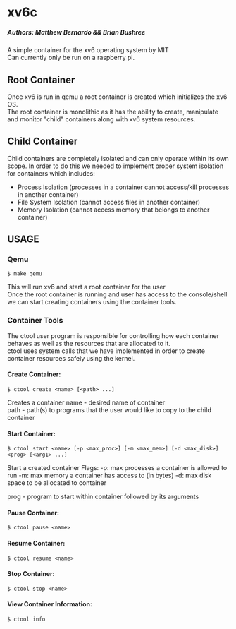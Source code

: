 # xv6c  
##### Authors: Matthew Bernardo && Brian Bushree  
A simple container for the xv6 operating system by MIT  
Can currently only be run on a raspberry pi.

## Root Container  
Once xv6 is run in qemu a root container is created which initializes the xv6 OS.  
The root container is monolithic as it has the ability to create, manipulate and monitor "child" containers along with xv6 system resources.  

## Child Container  
Child containers are completely isolated and can only operate within its own scope.
In order to do this we needed to implement proper system isolation for containers which includes:  
  * Process Isolation (processes in a container cannot access/kill processes in another container)  
  * File System Isolation (cannot access files in another container)  
  * Memory Isolation (cannot access memory that belongs to another container)  

## USAGE  
### Qemu  
```
$ make qemu
```
This will run xv6 and start a root container for the user  
Once the root container is running and user has access to the console/shell we can start creating containers using the container tools.

### Container Tools  
The ctool user program is responsible for controlling how each container behaves as well as the resources that are allocated to it.  
ctool uses system calls that we have implemented in order to create container resources safely using the kernel.

#### Create Container:  
```
$ ctool create <name> [<path> ...]
```
Creates a container
name - desired name of container  
path - path(s) to programs that the user would like to copy to the child container  

#### Start Container:  
```
$ ctool start <name> [-p <max_proc>] [-m <max_mem>] [-d <max_disk>] <prog> [<arg1> ...]
```
Start a created container
Flags:
    -p: max processes a container is allowed to run
    -m: max memory a container has access to (in bytes)
    -d: max disk space to be allocated to container

prog - program to start within container followed by its arguments

#### Pause Container:  
```
$ ctool pause <name>
```

#### Resume Container:  
```
$ ctool resume <name>
```

#### Stop Container:  
```
$ ctool stop <name>
```

#### View Container Information:  
```
$ ctool info
```

